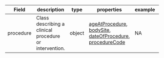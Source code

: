 |Field | description | type | properties | example | enum|
| ---| ---| ---| ---| ---| --- |
| procedure | Class describing a clinical procedure or intervention. | object | [ageAtProcedure](./ageAtProcedure.md), [bodySite](./bodySite.md), [dateOfProcedure](./dateOfProcedure.md), [procedureCode](./procedureCode.md) | NA | NA|
